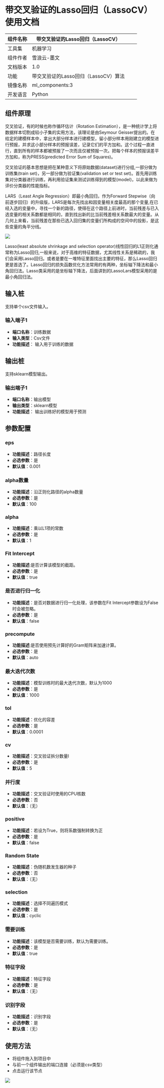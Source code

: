 # 带交叉验证的Lasso回归（LassoCV）使用文档
| 组件名称 | 带交叉验证的Lasso回归（LassoCV）|  |  |
| --- | --- | --- | --- |
| 工具集 | 机器学习 |  |  |
| 组件作者 | 雪浪云-墨文 |  |  |
| 文档版本 | 1.0 |  |  |
| 功能 | 带交叉验证的Lasso回归（LassoCV）算法|  |  |
| 镜像名称 | ml_components:3 |  |  |
| 开发语言 | Python |  |  |

## 组件原理
交叉验证，有的时候也称作循环估计（Rotation Estimation），是一种统计学上将数据样本切割成较小子集的实用方法，该理论是由Seymour Geisser提出的。在给定的建模样本中，拿出大部分样本进行建模型，留小部分样本用刚建立的模型进行预报，并求这小部分样本的预报误差，记录它们的平方加和。这个过程一直进行，直到所有的样本都被预报了一次而且仅被预报一次。把每个样本的预报误差平方加和，称为PRESS(predicted Error Sum of Squares)。

交叉验证的基本思想是把在某种意义下将原始数据(dataset)进行分组,一部分做为训练集(train set)，另一部分做为验证集(validation set or test set)。首先用训练集对分类器进行训练，再利用验证集来测试训练得到的模型(model)，以此来做为评价分类器的性能指标。

LARS（Least Angle Regression）即最小角回归，作为Forward Stepwise（向前逐步回归）的升级版，LARS是每次先找出和因变量相关度最高的那个变量,在已经入选的变量中，寻找一个新的路径，使得在这个路径上前进时，当前残差与已入选变量的相关系数都是相同的，直到找出新的比当前残差相关系数最大的变量。从几何上来看，当前残差在那些已选入回归集的变量们所构成的空间中的投影，是这些变量的角平分线。  

![](./img/Lasso回归1.png)

Lasso(least absolute shrinkage and selection operator)线性回归的L1正则化通常称为Lasso回归,一般来说，对于高维的特征数据，尤其线性关系是稀疏的，我们会采用Lasso回归。或者是要在一堆特征里面找出主要的特征，那么Lasso回归更是首选了。Lasso回归的损失函数优化方法常用的有两种，坐标轴下降法和最小角回归法。Lasso类采用的是坐标轴下降法，后面讲到的LassoLars模型采用的是最小角回归法。

## 输入桩
支持单个csv文件输入。
### 输入端子1

- **端口名称**：训练数据
- **输入类型**：Csv文件
- **功能描述**： 输入用于训练的数据
## 输出桩
支持sklearn模型输出。
### 输出端子1

- **端口名称**：输出模型
- **输出类型**：sklearn模型
- **功能描述**： 输出训练好的模型用于预测
## 参数配置
### eps

- **功能描述**：路径长度
- **必选参数**：是
- **默认值**：0.001
### alpha数量

- **功能描述**：沿正则化路径的alpha数量
- **必选参数**：是
- **默认值**：100
### alpha

- **功能描述**：乘以L1项的常数
- **必选参数**：是
- **默认值**：1
### Fit Intercept

- **功能描述**:是否计算该模型的截距。
- **必选参数**：是
- **默认值**：true
### 是否进行归一化

- **功能描述**：是否对数据进行归一化处理，该参数在Fit Intercept参数设为False时会被忽略。
- **必选参数**：是
- **默认值**：false
### precompute

- **功能描述**:是否使用预先计算好的Gram矩阵来加速计算。
- **必选参数**：是
- **默认值**：auto
### 最大迭代次数

- **功能描述**：模型训练时的最大迭代次数，默认为1000
- **必选参数**：是
- **默认值**：1000
### tol

- **功能描述**：优化的容差
- **必选参数**：是
- **默认值**：0.0001
### cv

- **功能描述**：交叉验证拆分数量l
- **必选参数**：是
- **默认值**：5
### 并行度

- **功能描述**：交叉验证时使用的CPU核数
- **必选参数**：否
- **默认值**：（无）
### positive

- **功能描述**：若设为True，则将系数强制转换为正
- **必选参数**：是
- **默认值**：false
### Random State

- **功能描述**：伪随机数发生器的种子
- **必选参数**：否
- **默认值**：（无）
### selection

- **功能描述**：选择不同遍历模式
- **必选参数**：是
- **默认值**：cyclic
### 需要训练

- **功能描述**：该模型是否需要训练，默认为需要训练。
- **必选参数**：是
- **默认值**：true
### 特征字段

- **功能描述**：特征字段
- **必选参数**：是
- **默认值**：（无）
### 识别字段

- **功能描述**：识别字段
- **必选参数**：是
- **默认值**：（无）
## 使用方法
- 将组件拖入到项目中
- 与前一个组件输出的端口连接（必须是csv类型）
- 点击运行该节点


![](./img/带交叉验证的Lasso回归1.png)



